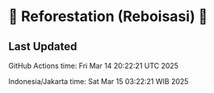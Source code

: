 
# 🌳 Reforestation (Reboisasi) 🌲

## Last Updated

GitHub Actions time: Fri Mar 14 20:22:21 UTC 2025

Indonesia/Jakarta time: Sat Mar 15 03:22:21 WIB 2025

